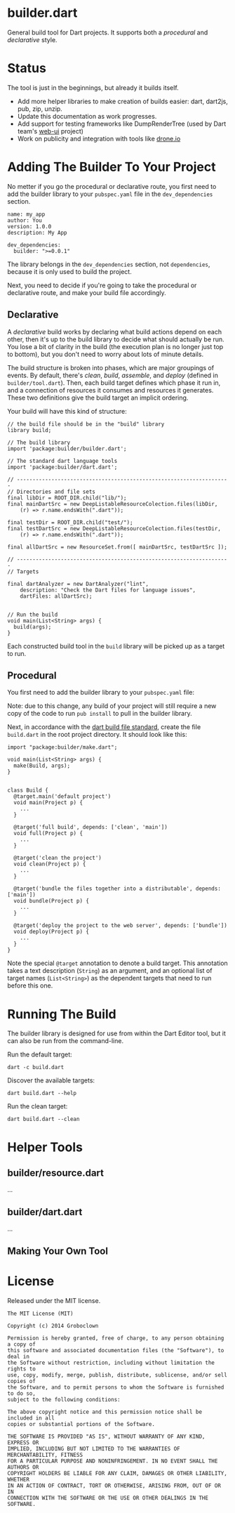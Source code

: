 builder.dart
============

General build tool for Dart projects.  It supports both a *procedural* and *declarative* style.



Status
======

The tool is just in the beginnings, but already it builds itself.

* Add more helper libraries to make creation of builds easier: dart, dart2js, pub, zip, unzip.
* Update this documentation as work progresses.
* Add support for testing frameworks like DumpRenderTree (used by Dart team's [web-ui](https://github.com/dart-lang/web-ui) project)
* Work on publicity and integration with tools like [drone.io](http://docs.drone.io/dart.html)



Adding The Builder To Your Project
==================================

No metter if you go the procedural or declarative route, you first need to add
the builder library to your `pubspec.yaml` file in the `dev_dependencies` section.

    name: my_app
    author: You
    version: 1.0.0
    description: My App

    dev_dependencies:
      builder: ">=0.0.1"

The library belongs in the `dev_dependencies` section, not `dependencies`,
because it is only used to build the project.

Next, you need to decide if you're going to take the procedural or declarative
route, and make your build file accordingly.


Declarative
-----------

A *declarative* build works by declaring what build actions depend on each other,
then it's up to the build library to decide what should actually be run.  You lose
a bit of clarity in the build (the execution plan is no longer just top to bottom),
but you don't need to worry about lots of minute details.

The build structure is broken into phases, which are major groupings of events.  By
default, there's _clean_, _build_, _assemble_, and _deploy_ (defined in
`builder/tool.dart`).  Then, each build target defines which phase it run in,
and a connection of resources it consumes and resources it generates.  These two
definitions give the build target an implicit ordering.

Your build will have this kind of structure:

    // the build file should be in the "build" library
    library build;

    // The build library
    import 'package:builder/builder.dart';

    // The standard dart language tools
    import 'package:builder/dart.dart';

    // --------------------------------------------------------------------
    // Directories and file sets
    final libDir = ROOT_DIR.child("lib/");
    final mainDartSrc = new DeepListableResourceColection.files(libDir,
        (r) => r.name.endsWith(".dart"));

    final testDir = ROOT_DIR.child("test/");
    final testDartSrc = new DeepListableResourceColection.files(testDir,
        (r) => r.name.endsWith(".dart"));

    final allDartSrc = new ResourceSet.from([ mainDartSrc, testDartSrc ]);

    // --------------------------------------------------------------------
    // Targets

    final dartAnalyzer = new DartAnalyzer("lint",
        description: "Check the Dart files for language issues",
        dartFiles: allDartSrc);

    
    // Run the build
    void main(List<String> args) {
      build(args);
    }

Each constructed build tool in the `build` library will be picked up as a
target to run.


Procedural
----------


You first need to add the builder library to your `pubspec.yaml` file:



Note: due to this change, any build of your project will still require a new
copy of the code to run `pub install` to pull in the builder library.

Next, in accordance with the [dart build file standard](https://www.dartlang.org/tools/editor/build.html),
create the file `build.dart` in the root project directory.  It should look
like this:

    import "package:builder/make.dart";

    void main(List<String> args) {
      make(Build, args);
    }


    class Build {
      @target.main('default project')
      void main(Project p) {
        ...
      }

      @target('full build', depends: ['clean', 'main'])
      void full(Project p) {
        ...
      }

      @target('clean the project')
      void clean(Project p) {
        ...
      }

      @target('bundle the files together into a distributable', depends: ['main'])
      void bundle(Project p) {
        ...
      }

      @target('deploy the project to the web server', depends: ['bundle'])
      void deploy(Project p) {
        ...
      }
    }

Note the special `@target` annotation to denote a build target.  This annotation
takes a text description (`String`) as an argument, and an optional list of
target names (`List<String>`) as the dependent targets that need to run before
this one.

Running The Build
=================

The builder library is designed for use from within the Dart Editor tool, but
it can also be run from the command-line.



Run the default target:

`dart -c build.dart`


Discover the available targets:

`dart build.dart --help`


Run the clean target:

`dart build.dart --clean`



Helper Tools
============


builder/resource.dart
---------------------

...

builder/dart.dart
-----------------

...


Making Your Own Tool
--------------------


License
=======

Released under the MIT license.

    The MIT License (MIT)

    Copyright (c) 2014 Groboclown

    Permission is hereby granted, free of charge, to any person obtaining a copy of
    this software and associated documentation files (the "Software"), to deal in
    the Software without restriction, including without limitation the rights to
    use, copy, modify, merge, publish, distribute, sublicense, and/or sell copies of
    the Software, and to permit persons to whom the Software is furnished to do so,
    subject to the following conditions:

    The above copyright notice and this permission notice shall be included in all
    copies or substantial portions of the Software.

    THE SOFTWARE IS PROVIDED "AS IS", WITHOUT WARRANTY OF ANY KIND, EXPRESS OR
    IMPLIED, INCLUDING BUT NOT LIMITED TO THE WARRANTIES OF MERCHANTABILITY, FITNESS
    FOR A PARTICULAR PURPOSE AND NONINFRINGEMENT. IN NO EVENT SHALL THE AUTHORS OR
    COPYRIGHT HOLDERS BE LIABLE FOR ANY CLAIM, DAMAGES OR OTHER LIABILITY, WHETHER
    IN AN ACTION OF CONTRACT, TORT OR OTHERWISE, ARISING FROM, OUT OF OR IN
    CONNECTION WITH THE SOFTWARE OR THE USE OR OTHER DEALINGS IN THE SOFTWARE.


